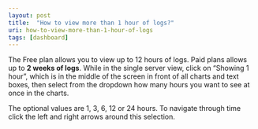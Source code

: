 ```yaml
---
layout: post
title:  "How to view more than 1 hour of logs?"
uri: how-to-view-more-than-1-hour-of-logs
tags: [dashboard]
---
```



The Free plan allows you to view up to 12 hours of logs. Paid plans allows up to **2 weeks of logs**. 
While in the single server view, click on “Showing 1 hour”, which is in the middle of the screen in front of all
charts and text boxes, then select from the dropdown how many hours you want to see at once in the charts.

<!--more-->


The optional values are 1, 3, 6, 12 or 24 hours. To navigate through time click the left and right arrows around
this selection.


<!-- todo img/video/gif -->
